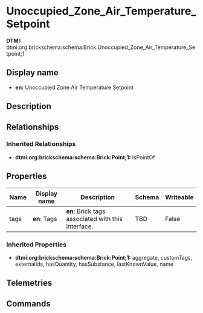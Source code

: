 # Unoccupied_Zone_Air_Temperature_Setpoint
**DTMI:** dtmi:org:brickschema:schema:Brick:Unoccupied_Zone_Air_Temperature_Setpoint;1
## Display name
- **en:** Unoccupied Zone Air Temperature Setpoint
## Description
## Relationships
### Inherited Relationships
* **dtmi:org:brickschema:schema:Brick:Point;1:** isPointOf
## Properties
|Name|Display name|Description|Schema|Writeable|
|-|-|-|-|-|
|tags|**en**: Tags|**en**: Brick tags associated with this interface.|TBD|False
### Inherited Properties
* **dtmi:org:brickschema:schema:Brick:Point;1:** aggregate, customTags, externalIds, hasQuantity, hasSubstance, lastKnownValue, name
## Telemetries
## Commands
